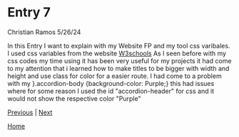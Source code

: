 # Entry 7
Christian Ramos 5/26/24

In this Entry I want to explain with my Website FP and my tool css varibales. I used css variables from the website [W3schools](https://www.w3schools.com/css/css3_variables.asp)
As I seen before with my css codes my time using it has been very useful for my projects
it had come to my attention that i learned how to make titles to be bigger with width and height and use class for color for a easier route.
I had come to a problem with my }.accordion-body {background-color: Purple;} this had issues where for some reason I used the id "accordion-header" for css 
and it would not show the respective color "Purple"

[Previous](entry06.md) | [Next](entry08.md)

[Home](../README.md)
